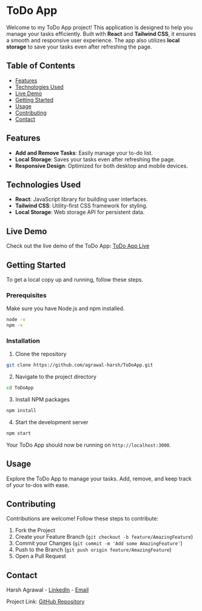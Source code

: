 # ToDo App

Welcome to my ToDo App project! This application is designed to help you manage your tasks efficiently. Built with **React** and **Tailwind CSS**, it ensures a smooth and responsive user experience. The app also utilizes **local storage** to save your tasks even after refreshing the page.

## Table of Contents

- [Features](#features)
- [Technologies Used](#technologies-used)
- [Live Demo](#live-demo)
- [Getting Started](#getting-started)
- [Usage](#usage)
- [Contributing](#contributing)
- [Contact](#contact)

## Features

- **Add and Remove Tasks**: Easily manage your to-do list.
- **Local Storage**: Saves your tasks even after refreshing the page.
- **Responsive Design**: Optimized for both desktop and mobile devices.

## Technologies Used

- **React**: JavaScript library for building user interfaces.
- **Tailwind CSS**: Utility-first CSS framework for styling.
- **Local Storage**: Web storage API for persistent data.

## Live Demo

Check out the live demo of the ToDo App: [ToDo App Live](https://mera-todo.netlify.app/)

## Getting Started

To get a local copy up and running, follow these steps.

### Prerequisites

Make sure you have Node.js and npm installed.

```sh
node -v
npm -v
```

### Installation

1. Clone the repository

```sh
git clone https://github.com/agrawal-harsh/ToDoApp.git
```

2. Navigate to the project directory

```sh
cd ToDoApp
```

3. Install NPM packages

```sh
npm install
```

4. Start the development server

```sh
npm start
```

Your ToDo App should now be running on `http://localhost:3000`.

## Usage

Explore the ToDo App to manage your tasks. Add, remove, and keep track of your to-dos with ease.

## Contributing

Contributions are welcome! Follow these steps to contribute:

1. Fork the Project
2. Create your Feature Branch (`git checkout -b feature/AmazingFeature`)
3. Commit your Changes (`git commit -m 'Add some AmazingFeature'`)
4. Push to the Branch (`git push origin feature/AmazingFeature`)
5. Open a Pull Request


## Contact

Harsh Agrawal - [LinkedIn](https://www.linkedin.com/in/swe-harshagrawal) - [Email](mailto:letmecod@gmail.com)

Project Link: [GitHub Repository](https://github.com/agrawal-harsh/ToDoApp)
